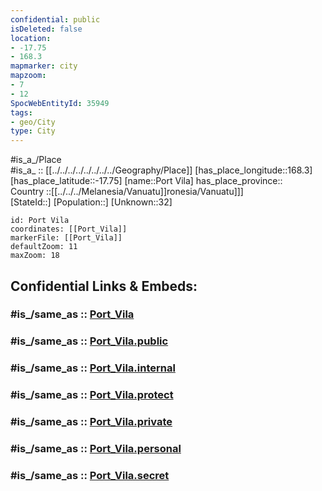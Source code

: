 ```yaml
---
confidential: public
isDeleted: false
location:
- -17.75
- 168.3
mapmarker: city
mapzoom:
- 7
- 12
SpocWebEntityId: 35949
tags:
- geo/City
type: City
---
```


#is_a_/Place  
#is_a_ :: [[../../../../../../../../Geography/Place]] 
[has_place_longitude::168.3] 
[has_place_latitude::-17.75] 
[name::Port Vila] 
has_place_province::  
Country ::[[../../../Melanesia/Vanuatu]]ronesia/Vanuatu]]]  
[StateId::] 
[Population::] 
[Unknown::32] 


```leaflet
id: Port Vila
coordinates: [[Port_Vila]] 
markerFile: [[Port_Vila]] 
defaultZoom: 11 
maxZoom: 18
```


## Confidential Links & Embeds: 

### #is_/same_as :: [Port_Vila](/_Standards/Earth/Continent/Australasia/Melanesia/Vanuatu/Provinces~Vanuatu/Shefa/counties~Shefa/North_Efate/Port_Vila.md) 

### #is_/same_as :: [Port_Vila.public](/_public/Earth/Continent/Australasia/Melanesia/Vanuatu/Provinces~Vanuatu/Shefa/counties~Shefa/North_Efate/Port_Vila.public.md) 

### #is_/same_as :: [Port_Vila.internal](/_internal/Earth/Continent/Australasia/Melanesia/Vanuatu/Provinces~Vanuatu/Shefa/counties~Shefa/North_Efate/Port_Vila.internal.md) 

### #is_/same_as :: [Port_Vila.protect](/_protect/Earth/Continent/Australasia/Melanesia/Vanuatu/Provinces~Vanuatu/Shefa/counties~Shefa/North_Efate/Port_Vila.protect.md) 

### #is_/same_as :: [Port_Vila.private](/_private/Earth/Continent/Australasia/Melanesia/Vanuatu/Provinces~Vanuatu/Shefa/counties~Shefa/North_Efate/Port_Vila.private.md) 

### #is_/same_as :: [Port_Vila.personal](/_personal/Earth/Continent/Australasia/Melanesia/Vanuatu/Provinces~Vanuatu/Shefa/counties~Shefa/North_Efate/Port_Vila.personal.md) 

### #is_/same_as :: [Port_Vila.secret](/_secret/Earth/Continent/Australasia/Melanesia/Vanuatu/Provinces~Vanuatu/Shefa/counties~Shefa/North_Efate/Port_Vila.secret.md)


